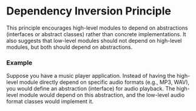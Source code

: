 # Dependency Inversion Principle 

This principle encourages high-level modules to depend on abstractions (interfaces or abstract classes) rather than concrete implementations. It also suggests that low-level modules should not depend on high-level modules, but both should depend on abstractions.

### Example 
Suppose you have a music player application. Instead of having the high-level module directly depend on specific audio formats (e.g., MP3, WAV), you would define an abstraction (interface) for audio playback. The high-level module would depend on this abstraction, and the low-level audio format classes would implement it.